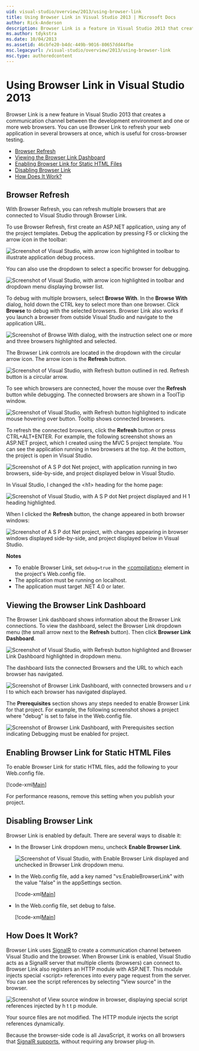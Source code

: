 ```yaml
---
uid: visual-studio/overview/2013/using-browser-link
title: Using Browser Link in Visual Studio 2013 | Microsoft Docs
author: Rick-Anderson
description: Browser Link is a feature in Visual Studio 2013 that creates a communication channel between the development environment and one or more web browsers.
ms.author: tdykstra
ms.date: 10/04/2013
ms.assetid: 46cbfe20-b4dc-449b-9016-80657dd44fbe
msc.legacyurl: /visual-studio/overview/2013/using-browser-link
msc.type: authoredcontent
---
```

# Using Browser Link in Visual Studio 2013

Browser Link is a new feature in Visual Studio 2013 that creates a communication channel between the development environment and one or more web browsers. You can use Browser Link to refresh your web application in several browsers at once, which is useful for cross-browser testing.

- [Browser Refresh](#browser-refresh)
- [Viewing the Browser Link Dashboard](#dashboard)
- [Enabling Browser Link for Static HTML Files](#static-html)
- [Disabling Browser Link](#disabling)
- [How Does It Work?](#how-it-works)

<a id="browser-refresh"></a>
## Browser Refresh

With Browser Refresh, you can refresh multiple browsers that are connected to Visual Studio through Browser Link.

To use Browser Refresh, first create an ASP.NET application, using any of the project templates. Debug the application by pressing F5 or clicking the arrow icon in the toolbar:

![Screenshot of Visual Studio, with arrow icon highlighted in toolbar to illustrate application debug process.](using-browser-link/_static/image1.png)

You can also use the dropdown to select a specific browser for debugging.

![Screenshot of Visual Studio, with arrow icon highlighted in toolbar and dropdown menu displaying browser list.](using-browser-link/_static/image2.png)

To debug with multiple browsers, select **Browse With**. In the **Browse With** dialog, hold down the CTRL key to select more than one browser. Click **Browse** to debug with the selected browsers. Browser Link also works if you launch a browser from outside Visual Studio and navigate to the application URL.

![Screenshot of Browse With dialog, with the instruction select one or more and three browsers highlighted and selected.](using-browser-link/_static/image3.png)

The Browser Link controls are located in the dropdown with the circular arrow icon. The arrow icon is the **Refresh** button.

![Screenshot of Visual Studio, with Refresh button outlined in red. Refresh button is a circular arrow.](using-browser-link/_static/image4.png)

To see which browsers are connected, hover the mouse over the **Refresh** button while debugging. The connected browsers are shown in a ToolTip window.

![Screenshot of Visual Studio, with Refresh button highlighted to indicate mouse hovering over button. Tooltip shows connected browsers.](using-browser-link/_static/image5.png)

To refresh the connected browsers, click the **Refresh** button or press CTRL+ALT+ENTER. For example, the following screenshot shows an ASP.NET project, which I created using the MVC 5 project template. You can see the application running in two browsers at the top. At the bottom, the project is open in Visual Studio.

![Screenshot of A S P dot Net project, with application running in two browsers, side-by-side, and project displayed below in Visual Studio.](using-browser-link/_static/image6.png)

In Visual Studio, I changed the &lt;h1&gt; heading for the home page:

![Screenshot of Visual Studio, with A S P dot Net project displayed and H 1 heading highlighted.](using-browser-link/_static/image7.png)

When I clicked the **Refresh** button, the change appeared in both browser windows:

![Screenshot of A S P dot Net project, with changes appearing in browser windows displayed side-by-side, and project displayed below in Visual Studio.](using-browser-link/_static/image8.png)

**Notes**

- To enable Browser Link, set `debug=true` in the [&lt;compilation&gt;](https://msdn.microsoft.com/library/s10awwz0(v=vs.85).aspx) element in the project's Web.config file.
- The application must be running on localhost.
- The application must target .NET 4.0 or later.

<a id="dashboard"></a>
## Viewing the Browser Link Dashboard

The Browser Link dashboard shows information about the Browser Link connections. To view the dashboard, select the Browser Link dropdown menu (the small arrow next to the **Refresh** button). Then click **Browser Link Dashboard**.

![Screenshot of Visual Studio, with Refresh button highlighted and Browser Link Dashboard highlighted in dropdown menu.](using-browser-link/_static/image9.png)

The dashboard lists the connected Browsers and the URL to which each browser has navigated.

![Screenshot of Browser Link Dashboard, with connected browsers and u r l to which each browser has navigated displayed.](using-browser-link/_static/image10.png)

The **Prerequisites** section shows any steps needed to enable Browser Link for that project. For example, the following screenshot shows a project where "debug" is set to false in the Web.config file.

![Screenshot of Browser Link Dashboard, with Prerequisites section indicating Debugging must be enabled for project.](using-browser-link/_static/image11.png)

<a id="static-html"></a>
## Enabling Browser Link for Static HTML Files

To enable Browser Link for static HTML files, add the following to your Web.config file.

[!code-xml[Main](using-browser-link/samples/sample1.xml)]

For performance reasons, remove this setting when you publish your project.

<a id="disabling"></a>
## Disabling Browser Link

Browser Link is enabled by default. There are several ways to disable it:

- In the Browser Link dropdown menu, uncheck **Enable Browser Link**. 

    ![Screenshot of Visual Studio, with Enable Browser Link displayed and unchecked in Browser Link dropdown menu.](using-browser-link/_static/image12.png)
- In the Web.config file, add a key named "vs:EnableBrowserLink" with the value "false" in the appSettings section. 

    [!code-xml[Main](using-browser-link/samples/sample2.xml)]
- In the Web.config file, set debug to false. 

    [!code-xml[Main](using-browser-link/samples/sample3.xml)]

<a id="how-it-works"></a>
## How Does It Work?

Browser Link uses [SignalR](../../../signalr/index.md) to create a communication channel between Visual Studio and the browser. When Browser Link is enabled, Visual Studio acts as a SignalR server that multiple clients (browsers) can connect to. Browser Link also registers an HTTP module with ASP.NET. This module injects special &lt;script&gt; references into every page request from the server. You can see the script references by selecting "View source" in the browser.

![Screenshot of View source window in browser, displaying special script references injected by h t t p module.](using-browser-link/_static/image13.png)

Your source files are not modified. The HTTP module injects the script references dynamically.

Because the browser-side code is all JavaScript, it works on all browsers that [SignalR supports](../../../signalr/overview/getting-started/supported-platforms.md), without requiring any browser plug-in.

